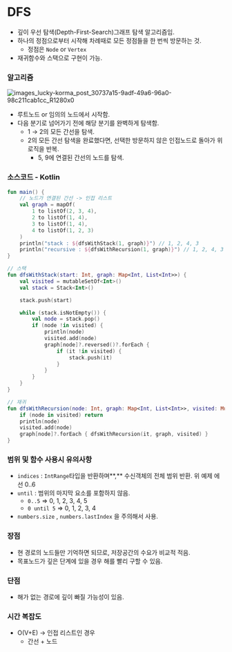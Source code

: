 # DFS

- 깊이 우선 탐색(Depth-First-Search)그래프 탐색 알고리즘임.
- 하나의 정점으로부터 시작해 차례때로 모든 정점들을 한 번씩 방문하는 것.
    - 정점은 `Node` or `Vertex`
- 재귀함수와 스택으로 구현이 가능.

### 알고리즘

![images_lucky-korma_post_30737a15-9adf-49a6-96a0-98c211cab1cc_R1280x0](https://github.com/jiwon2724/TIL/assets/70135188/247f4c12-a445-42a4-9ba7-8a18bb92f727)

- 루트노드 or 임의의 노드에서 시작함.
- 다음 분기로 넘어가기 전에 해당 분기를 완벽하게 탐색함.
    - 1 → 2의 모든 간선을 탐색.
    - 2의 모든 간선 탐색을 완료했다면, 선택한 방문하지 않은 인접노드로 돌아가 위 로직을 반복.
        - 5, 9에 연결된 간선의 노드를 탐색.

### 소스코드 - Kotlin

```kotlin
fun main() {
    // 노드가 연결된 간선 -> 인접 리스트
    val graph = mapOf(
        1 to listOf(2, 3, 4),
        2 to listOf(1, 4),
        3 to listOf(1, 4),
        4 to listOf(1, 2, 3)
    )
    println("stack : ${dfsWithStack(1, graph)}") // 1, 2, 4, 3
    println("recursive : ${dfsWithRecursion(1, graph)}") // 1, 2, 4, 3
}

// 스택
fun dfsWithStack(start: Int, graph: Map<Int, List<Int>>) {
    val visited = mutableSetOf<Int>()
    val stack = Stack<Int>()

    stack.push(start)

    while (stack.isNotEmpty()) {
        val node = stack.pop()
        if (node !in visited) {
            println(node)
            visited.add(node)
            graph[node]?.reversed()?.forEach { 
                if (it !in visited) {
                    stack.push(it)
                }
            }
        }
    }
}

// 재귀
fun dfsWithRecursion(node: Int, graph: Map<Int, List<Int>>, visited: MutableSet<Int> = mutableSetOf()) {
    if (node in visited) return
    println(node)
    visited.add(node)
    graph[node]?.forEach { dfsWithRecursion(it, graph, visited) }
}
```

### 범위 및 함수 사용시 유의사항

- `indices` : `IntRange`타입을 반환하며**,** 수신객체의 전체 범위 반환. 위 예제 에선 0..6
- `until` : 범위의 마지막 요소를 포함하지 않음.
    - `0..5` => 0, 1, 2, 3, 4, 5
    - `0 until 5` => 0, 1, 2, 3, 4
- `numbers.size` , `numbers.lastIndex` 을 주의해서 사용.

### 장점

- 현 경로의 노드들만 기억하면 되므로, 저장공간의 수요가 비교적 적음.
- 목표노드가 깊은 단계에 있을 경우 해를 빨리 구할 수 있음.

### 단점

- 해가 없는 경로에 깊이 빠질 가능성이 있음.

### 시간 복잡도

- O(V+E) → 인접 리스트인 경우
    - 간선 + 노드
